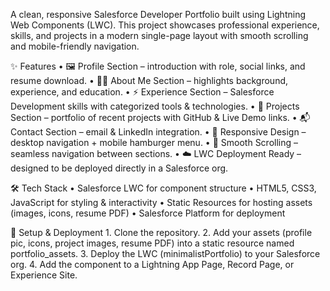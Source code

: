 A clean, responsive Salesforce Developer Portfolio built using Lightning Web Components (LWC).
This project showcases professional experience, skills, and projects in a modern single-page layout with smooth scrolling and mobile-friendly navigation.

✨ Features
	•	🖼 Profile Section – introduction with role, social links, and resume download.
	•	👨‍💻 About Me Section – highlights background, experience, and education.
	•	⚡ Experience Section – Salesforce Development skills with categorized tools & technologies.
	•	🚀 Projects Section – portfolio of recent projects with GitHub & Live Demo links.
	•	📬 Contact Section – email & LinkedIn integration.
	•	📱 Responsive Design – desktop navigation + mobile hamburger menu.
	•	🎨 Smooth Scrolling – seamless navigation between sections.
	•	☁️ LWC Deployment Ready – designed to be deployed directly in a Salesforce org.

🛠 Tech Stack
	•	Salesforce LWC for component structure
	•	HTML5, CSS3, JavaScript for styling & interactivity
	•	Static Resources for hosting assets (images, icons, resume PDF)
	•	Salesforce Platform for deployment

🚀 Setup & Deployment
	1.	Clone the repository.
	2.	Add your assets (profile pic, icons, project images, resume PDF) into a static resource named portfolio_assets.
	3.	Deploy the LWC (minimalistPortfolio) to your Salesforce org.
	4.	Add the component to a Lightning App Page, Record Page, or Experience Site.
